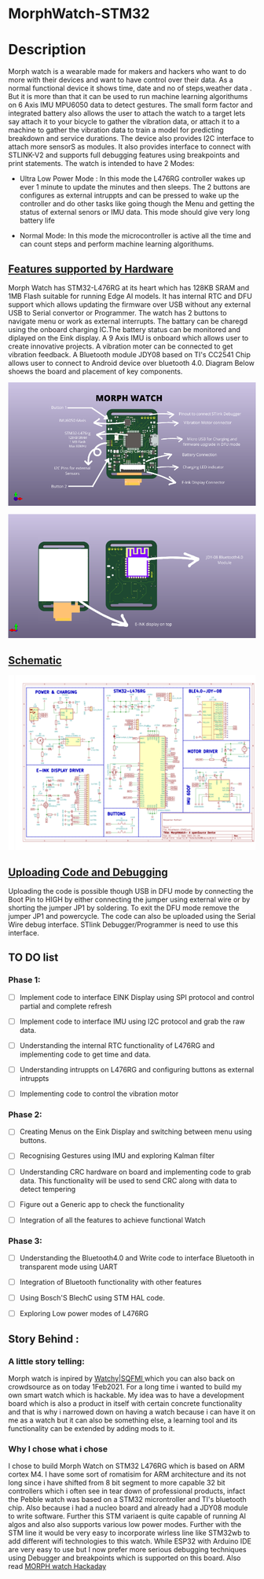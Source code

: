 # MorphWatch-STM32

# Description
Morph watch is a wearable made for makers and hackers who want to do more with  their devices and want to have control over their data. As a normal functional device it shows time, date and no of steps,weather data . But it is more than that it can be used to run machine learning algorithums on 6 Axis IMU MPU6050 data to detect gestures. The small form factor and integrated battery also allows the user to attach the watch to a target lets say attach it to your bicycle to gather the vibration data, or attach it to a machine to gather the vibration data to  train a model for predicting breakdown and service durations. The device also  provides I2C interface to attach more sensorS as modules. It also provides interface  to connect with  STLINK-V2 and supports full debugging features using breakpoints and print statements. The watch is intended to have 2 Modes:

- Ultra Low Power Mode : In this mode the L476RG controller  wakes up ever 1 minute to update the minutes and then sleeps. The 2 buttons are configures as external intruppts and can be pressed to wake up the controller and do other tasks like going though the Menu and getting the status of external senors or IMU data. This mode should give very long battery life

- Normal Mode: In this mode the microcontroller is active all the time and can count steps and perform machine learning algorithums.


## <u>Features supported by Hardware</u>
Morph Watch has STM32-L476RG at its heart which has 128KB SRAM and 1MB Flash suitable for running Edge AI models. It has internal RTC and DFU support which allows updating the firmware over USB without any external USB to Serial convertor or Programmer. The watch has 2 buttons to navigate menu or work as external interrupts. The battary can be charegd using the onboard charging IC.The battery status can be monitored and diplayed on the Eink display. A 9 Axis IMU is onboard which allows user to create innovative projects. A vibration moter can be connected to get vibration feedback. A Bluetooth module JDY08 based on TI's CC2541 Chip allows user to connect to Android device over bluetooth 4.0. Diagram Below shoews the board and placement of  key components.

 ![Diagram](Images/FrontPCB.png)

  ![Diagram](Images/BackPCB.png)


## <u>Schematic</u>

![Diagram](Images/Schematic.png)

## <u>Uploading Code and Debugging</u>
Uploading the code is possible though USB in DFU mode by connecting the Boot Pin to HIGH  by either connecting the jumper using external wire or by shorting the jumper JP1 by soldering. To exit the DFU mode remove the jumper JP1 and powercycle. The code can also be uploaded using the Serial Wire debug interface. STlink Debugger/Programmer is need to use this interface.

## TO DO list

### Phase 1:

- [ ] Implement code to interface EINK Display using SPI protocol and control partial and complete refresh
- [ ] Implement code to interface IMU using I2C protocol and grab the raw data.
- [ ] Understanding the internal RTC functionality of L476RG and implementing code to get time and data.
- [ ] Understanding intruppts on L476RG and configuring buttons as external intruppts
- [ ] Implementing code to control the vibration motor


### Phase 2:

- [ ] Creating Menus on the Eink Display and switching between menu using buttons.
- [ ] Recognising Gestures using IMU and exploring Kalman filter 
- [ ] Understanding CRC hardware on board and implementing code to grab data. This functionality will be used to send CRC along with data to detect tempering
- [ ] Figure out a Generic app to check the functionality
- [ ] Integration of all the features to achieve functional Watch


### Phase 3:

- [ ] Understanding the Bluetooth4.0 and Write code to interface Bluetooth in transparent mode using UART
- [ ] Integration of Bluetooth functionality with other features
- [ ] Using  Bosch'S BlechC using STM HAL code.
- [ ] Exploring Low power modes of L476RG


## Story Behind : 
### A little story telling:

  Morph watch is inpired by [Watchy|SQFMI ](https://www.crowdsupply.com/sqfmi/watchy) which you can also back on crowdsource as on today 1Feb2021. For a long time i wanted to build my own smart watch which is hackable. My idea was to have a development board which is also a product in itself with certain concrete functionality and that is why i narrowed down on having a watch because i can have it on me as a watch but it can also be something else, a learning tool and its functionality can be extended by adding mods to it. 
### Why I chose what i chose
  I chose to build Morph Watch on STM32 L476RG which is based on ARM cortex M4. I have  some sort of romatisim for ARM architecture and  its not long since i have shifted from 8 bit segment to more capable 32 bit controllers which i often see in tear down of professional products, infact the Pebble watch was based on a STM32 microntroller and TI's bluetooth chip. Also because i had a nucleo board and already had a JDY08 module to write software. Further this STM variaent is quite capable of running AI algos and also also supports various low power modes. Further with  the STM line  it would be very easy to incorporate wirless line like STM32wb to add different wifi technologies to this watch. While ESP32 with Arduino IDE are very easy to use but I now prefer more serious debugging techniques using Debugger and breakpoints which is supported on this board.
  Also read  [MORPH watch Hackaday ](https://hackaday.io/project/177315-morph-watch)











